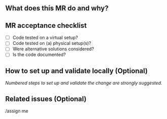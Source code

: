## What does this MR do and why?
<!--
Describe in detail what your merge request does and why.

Please keep this description updated with any discussion that takes place so
that reviewers can understand your intent. Keeping the description updated is
especially important if they didn't participate in the discussion.
-->

## MR acceptance checklist

- [ ] Code tested on a virtual setup?
- [ ] Code tested on (a) physical setup(s)? 
- [ ] Were alternative solutions considered?
- [ ] Is the code documented?

## How to set up and validate locally (Optional)

_Numbered steps to set up and validate the change are strongly suggested._

<!--
Example below:

1. Pull this branch into experiment ABC or virtual setup
1. Run the corresponding notebook
1. Run cell X
-->


## Related issues (Optional)
<!--

This MR contributes to solving the following issue(s):

- #1 - That nasty bug there.
- #2 - What made our HDAWG explode last year.

-->

/assign me
